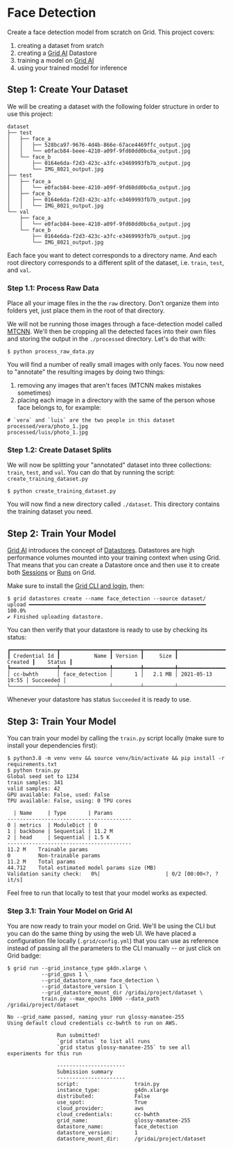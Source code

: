 # Face Detection

Create a face detection model from scratch on Grid. This project covers:

1. creating a dataset from sratch
2. creating a [Grid AI](https://grid.ai) Datastore
3. training a model on [Grid AI](https://grid.ai)
4. using your trained model for inference

## Step 1: Create Your Dataset

We will be creating a dataset with the following folder structure in order to use this project:

```shell
dataset
├── test
│   ├── face_a
│   │   ├── 528bca97-9676-4d4b-866e-67ace4469ffc_output.jpg
│   │   └── e0facb84-beee-4210-a09f-9fd60dd0bc6a_output.jpg
│   └── face_b
│       ├── 0164e6da-f2d3-423c-a3fc-e3469993fb7b_output.jpg
│       └── IMG_8021_output.jpg
├── test
│   ├── face_a
│   │   └── e0facb84-beee-4210-a09f-9fd60dd0bc6a_output.jpg
│   ├── face_b
│   │   ├── 0164e6da-f2d3-423c-a3fc-e3469993fb7b_output.jpg
│   │   └── IMG_8021_output.jpg
└── val
    ├── face_a
    │   └── e0facb84-beee-4210-a09f-9fd60dd0bc6a_output.jpg
    └── face_b
        ├── 0164e6da-f2d3-423c-a3fc-e3469993fb7b_output.jpg
        └── IMG_8021_output.jpg
```

Each face you want to detect corresponds to a directory name. And each root directory corresponds to a
different split of the dataset, i.e. `train`, `test`, and `val`.

### Step 1.1: Process Raw Data

Place all your image files in the the `raw` directory. Don't organize them into folders yet, just place them in the root
of that directory.

We will not be running those images through a face-detection model called [MTCNN](https://arxiv.org/pdf/1604.02878.pdf).
We'll then be cropping all the detected faces into their own files and storing the output in the `./processed` directory.
Let's do that with:

```shell
$ python process_raw_data.py
```

You will find a number of really small images with only faces. You now need to "annotate" the resulting images by doing
two things:

1. removing any images that aren't faces (MTCNN makes mistakes sometimes)
2. placing each image in a directory with the same of the person whose face belongs to, for example:

```shell
# `vera` and `luis` are the two people in this dataset
processed/vera/photo_1.jpg
processed/luis/photo_1.jpg
```

### Step 1.2: Create Dataset Splits

We will now be splitting your "annotated" dataset into three collections: `train`, `test`, and `val`. You can
do that by running the script: `create_training_dataset.py`

```shell
$ python create_training_dataset.py
```

You will now find a new directory called `./dataset`. This directory contains the training dataset you need.

## Step 2: Train Your Model

[Grid AI](https://grid.ai) introduces the concept of [Datastores](https://docs.grid.ai/products/add-data-to-grid-datastores). Datastores are
high performance volumes mounted into your training context when using Grid. That means that you can create a Datastore once and then use
it to create both [Sessions](https://docs.grid.ai/products/sessions) or [Runs](https://docs.grid.ai/products/run-run-and-sweep-github-files) on Grid.

Make sure to install the [Grid CLI and login](https://docs.grid.ai/products/global-cli-configs), then:

```shell
$ grid datastores create --name face_detection --source dataset/
upload ━━━━━━━━━━━━━━━━━━━━━━━━━━━━━━━━━━━━━━━━━━━━━━━━━━━━━━━━━ 100.0%
✔ Finished uploading datastore.
```

You can then verify that your datastore is ready to use by checking its status:

```shell
┏━━━━━━━━━━━━━━━┳━━━━━━━━━━━━━━━━┳━━━━━━━━━┳━━━━━━━━━━┳━━━━━━━━━━━━━━━━━━┳━━━━━━━━━━━┓
┃ Credential Id ┃           Name ┃ Version ┃     Size ┃          Created ┃    Status ┃
┡━━━━━━━━━━━━━━━╇━━━━━━━━━━━━━━━━╇━━━━━━━━━╇━━━━━━━━━━╇━━━━━━━━━━━━━━━━━━╇━━━━━━━━━━━┩
│ cc-bwhth      │ face_detection │       1 │   2.1 MB │ 2021-05-13 19:55 │ Succeeded │
└───────────────┴────────────────┴─────────┴──────────┴──────────────────┴───────────┘
```

Whenever your datastore has status `Succeeded` it is ready to use.

## Step 3: Train Your Model

You can train your model by calling the `train.py` script locally (make sure to install your dependencies first):

```shell
$ python3.8 -m venv venv && source venv/bin/activate && pip install -r requirements.txt
$ python train.py
Global seed set to 1234
train samples: 341
valid samples: 42
GPU available: False, used: False
TPU available: False, using: 0 TPU cores

  | Name     | Type       | Params
----------------------------------------
0 | metrics  | ModuleDict | 0     
1 | backbone | Sequential | 11.2 M
2 | head     | Sequential | 1.5 K 
----------------------------------------
11.2 M    Trainable params
0         Non-trainable params
11.2 M    Total params
44.712    Total estimated model params size (MB)
Validation sanity check:   0%|                     | 0/2 [00:00<?, ?it/s]
```

Feel free to run that locally to test that your model works as expected. 

### Step 3.1: Train Your Model on Grid AI

You are now ready to train your model on Grid. We'll be using the CLI but you can do the same thing by using the
web UI. We have placed a configuration file locally (`.grid/config.yml`) that you can use as reference instead of
passing all the parameters to the CLI manually -- or just click on Grid badge:



```shell
$ grid run --grid_instance_type g4dn.xlarge \
           --grid_gpus 1 \
           --grid_datastore_name face_detection \
           --grid_datastore_version 1 \
           --grid_datastore_mount_dir /gridai/project/dataset \
           train.py --max_epochs 1000 --data_path /gridai/project/dataset

No --grid_name passed, naming your run glossy-manatee-255
Using default cloud credentials cc-bwhth to run on AWS.

                Run submitted!
                `grid status` to list all runs
                `grid status glossy-manatee-255` to see all experiments for this run

                ----------------------
                Submission summary
                ----------------------
                script:                  train.py
                instance_type:           g4dn.xlarge
                distributed:             False
                use_spot:                True
                cloud_provider:          aws
                cloud_credentials:       cc-bwhth
                grid_name:               glossy-manatee-255
                datastore_name:          face_detection
                datastore_version:       1
                datastore_mount_dir:     /gridai/project/dataset
```
